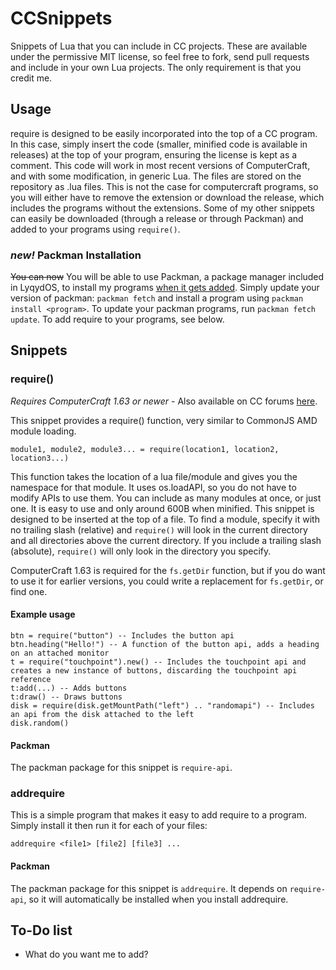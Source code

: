 # CCSnippets
Snippets of Lua that you can include in CC projects. These are available under the permissive MIT license, so feel free to fork, send pull requests and include in your own Lua projects. The only requirement is that you credit me.

## Usage
require is designed to be easily incorporated into the top of a CC program. In this case, simply insert the code (smaller, minified code is available in releases) at the top of your program, ensuring the license is kept as a comment. This code will work in most recent versions of ComputerCraft, and with some modification, in generic Lua.
The files are stored on the repository as .lua files. This is not the case for computercraft programs, so you will either have to remove the extension or download the release, which includes the programs without the extensions. Some of my other snippets can easily be downloaded (through a release or through Packman) and added to your programs using `require()`.

### *new!* Packman Installation
~~You can now~~ You will be able to use Packman, a package manager included in LyqydOS, to install my programs [when it gets added](https://github.com/lyqyd/cc-packman/pull/10).
Simply update your version of packman: `packman fetch` and install a program using `packman install <program>`.
To update your packman programs, run `packman fetch update`.
To add require to your programs, see below.

## Snippets

### require()
*Requires ComputerCraft 1.63 or newer* - Also available on CC forums [here](http://www.computercraft.info/forums2/index.php?/topic/22053-require-amd-for-cc-an-api-to-include-apis/).

This snippet provides a require() function, very similar to CommonJS AMD module loading.

    module1, module2, module3... = require(location1, location2, location3...)
    
This function takes the location of a lua file/module and gives you the namespace for that module. It uses os.loadAPI, so you do not have to modify APIs to use them. You can include as many modules at once, or just one.
It is easy to use and only around 600B when minified. This snippet is designed to be inserted at the top of a file.
To find a module, specify it with no trailing slash (relative) and `require()` will look in the current directory and all directories above the current directory. If you include a trailing slash (absolute), `require()` will only look in the directory you specify.

ComputerCraft 1.63 is required for the `fs.getDir` function, but if you do want to use it for earlier versions, you could write a replacement for `fs.getDir`, or find one.

#### Example usage
    
    btn = require("button") -- Includes the button api
    btn.heading("Hello!") -- A function of the button api, adds a heading on an attached monitor
    t = require("touchpoint").new() -- Includes the touchpoint api and creates a new instance of buttons, discarding the touchpoint api reference
    t:add(...) -- Adds buttons
    t:draw() -- Draws buttons
    disk = require(disk.getMountPath("left") .. "randomapi") -- Includes an api from the disk attached to the left
    disk.random()

#### Packman
The packman package for this snippet is `require-api`.

### addrequire
This is a simple program that makes it easy to add require to a program. Simply install it then run it for each of your files:

    addrequire <file1> [file2] [file3] ...

#### Packman
The packman package for this snippet is `addrequire`.
It depends on `require-api`, so it will automatically be installed when you install addrequire.

## To-Do list
- What do you want me to add?
